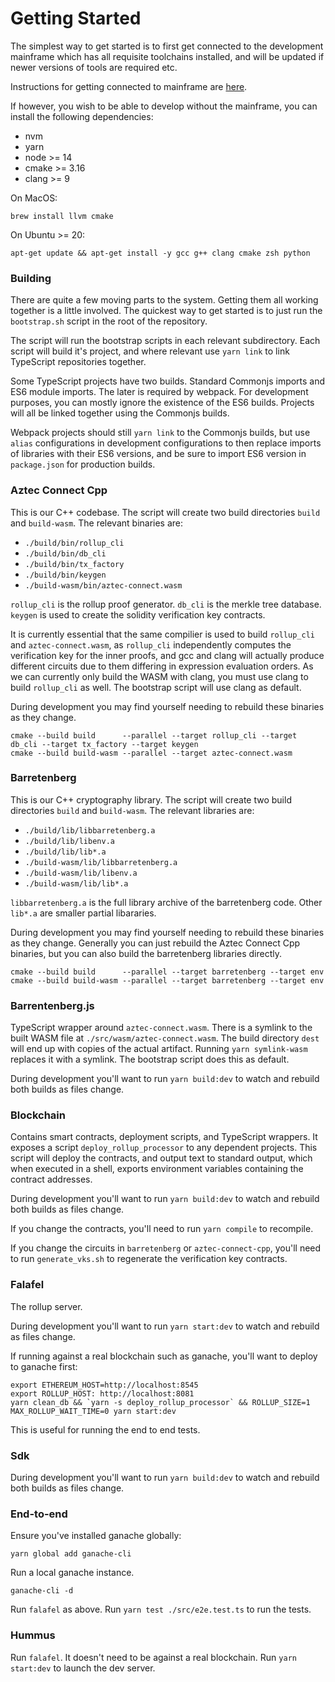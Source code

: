# Getting Started

The simplest way to get started is to first get connected to the development mainframe which has all requisite
toolchains installed, and will be updated if newer versions of tools are required etc.

Instructions for getting connected to mainframe are [here](../mainframe/README.md).

If however, you wish to be able to develop without the mainframe, you can install the following dependencies:

- nvm
- yarn
- node >= 14
- cmake >= 3.16
- clang >= 9

On MacOS:

```
brew install llvm cmake
```

On Ubuntu >= 20:

```
apt-get update && apt-get install -y gcc g++ clang cmake zsh python
```

### Building

There are quite a few moving parts to the system. Getting them all working together is a little involved. The quickest
way to get started is to just run the `bootstrap.sh` script in the root of the repository.

The script will run the bootstrap scripts in each relevant subdirectory.
Each script will build it's project, and where relevant use `yarn link` to link TypeScript repositories together.

Some TypeScript projects have two builds. Standard Commonjs imports and ES6 module imports. The later is required by
webpack. For development purposes, you can mostly ignore the existence of the ES6 builds. Projects will all be linked
together using the Commonjs builds.

Webpack projects should still `yarn link` to the Commonjs builds, but use `alias` configurations in development
configurations to then replace imports of libraries with their ES6 versions, and be sure to import ES6 version
in `package.json` for production builds.

### Aztec Connect Cpp

This is our C++ codebase. The script will create two build directories `build` and `build-wasm`.
The relevant binaries are:

- `./build/bin/rollup_cli`
- `./build/bin/db_cli`
- `./build/bin/tx_factory`
- `./build/bin/keygen`
- `./build-wasm/bin/aztec-connect.wasm`

`rollup_cli` is the rollup proof generator. `db_cli` is the merkle tree database. `keygen` is used to create the
solidity verification key contracts.

It is currently essential that the same compilier is used to build `rollup_cli` and `aztec-connect.wasm`, as `rollup_cli`
independently computes the verification key for the inner proofs, and gcc and clang will actually produce different
circuits due to them differing in expression evaluation orders. As we can currently only build the WASM with clang,
you must use clang to build `rollup_cli` as well. The bootstrap script will use clang as default.

During development you may find yourself needing to rebuild these binaries as they change.

```
cmake --build build      --parallel --target rollup_cli --target db_cli --target tx_factory --target keygen
cmake --build build-wasm --parallel --target aztec-connect.wasm
```

### Barretenberg

This is our C++ cryptography library. The script will create two build directories `build` and `build-wasm`.
The relevant libraries are:

- `./build/lib/libbarretenberg.a`
- `./build/lib/libenv.a`
- `./build/lib/lib*.a`
- `./build-wasm/lib/libbarretenberg.a`
- `./build-wasm/lib/libenv.a`
- `./build-wasm/lib/lib*.a`

`libbarretenberg.a` is the full library archive of the barretenberg code. Other `lib*.a` are smaller partial libararies.

During development you may find yourself needing to rebuild these binaries as they change. Generally you can just rebuild the Aztec Connect Cpp binaries, but you can also build the barretenberg libraries directly.

```
cmake --build build      --parallel --target barretenberg --target env
cmake --build build-wasm --parallel --target barretenberg --target env
```

### Barrentenberg.js

TypeScript wrapper around `aztec-connect.wasm`. There is a symlink to the built WASM file at
`./src/wasm/aztec-connect.wasm`. The build directory `dest` will end up with copies of the
actual artifact. Running `yarn symlink-wasm` replaces it with a symlink. The bootstrap script does this as default.

During development you'll want to run `yarn build:dev` to watch and rebuild both builds as files change.

### Blockchain

Contains smart contracts, deployment scripts, and TypeScript wrappers. It exposes a script `deploy_rollup_processor`
to any dependent projects. This script will deploy the contracts, and output text to standard output, which when
executed in a shell, exports environment variables containing the contract addresses.

During development you'll want to run `yarn build:dev` to watch and rebuild both builds as files change.

If you change the contracts, you'll need to run `yarn compile` to recompile.

If you change the circuits in `barretenberg` or `aztec-connect-cpp`, you'll need to run `generate_vks.sh` to regenerate the verification key contracts.

### Falafel

The rollup server.

During development you'll want to run `yarn start:dev` to watch and rebuild as files change.

If running against a real blockchain such as ganache, you'll want to deploy to ganache first:

```
export ETHEREUM_HOST=http://localhost:8545
export ROLLUP_HOST: http://localhost:8081
yarn clean_db && `yarn -s deploy_rollup_processor` && ROLLUP_SIZE=1 MAX_ROLLUP_WAIT_TIME=0 yarn start:dev
```

This is useful for running the end to end tests.

### Sdk

During development you'll want to run `yarn build:dev` to watch and rebuild both builds as files change.

### End-to-end

Ensure you've installed ganache globally:

```
yarn global add ganache-cli
```

Run a local ganache instance.

```
ganache-cli -d
```

Run `falafel` as above. Run `yarn test ./src/e2e.test.ts` to run the tests.

### Hummus

Run `falafel`. It doesn't need to be against a real blockchain. Run `yarn start:dev` to launch the dev server.
